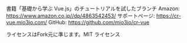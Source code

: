書籍「基礎から学ぶ Vue.js」のチュートリアルを試したブランチ
Amazon: https://www.amazon.co.jp//dp/4863542453/
サポートページ: https://cr-vue.mio3io.com/
GitHub: https://github.com/mio3io/cr-vue

ライセンスはFork元に準じます。MIT ライセンス
